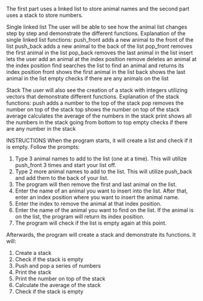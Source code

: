 The first part uses a linked list to store animal names and the second part uses a stack to store numbers.

Single linked list
The user will be able to see how the animal list changes step by step and demonstrate the different functions.
Explanation of the single linked list functions:
push_front adds a new animal to the front of the list
push_back adds a new animal to the back of the list
pop_front removes the first animal in the list
pop_back removes the last animal in the list
insert lets the user add an animal at the index position
remove deletes an animal at the index position
find searches the list to find an animal and returns its index position
front shows the first animal in the list
back shows the last animal in the list
empty checks if there are any animals on the list

Stack
The user will also see the creation of a stack with integers utilizing vectors that demonstrate different functions.
Explanation of the stack functions:
push adds a number to the top of the stack
pop removes the number on top of the stack
top shows the number on top of the stack
average calculates the average of the numbers in the stack
print shows all the numbers in the stack going from bottom to top
empty checks if there are any number in the stack

INSTRUCTIONS
When the program starts, it will create a list and check if it is empty. Follow the prompts:
1. Type 3 animal names to add to the list (one at a time). This will utilize push_front 3 times and start your list off.
2. Type 2 more animal names to add to the list. This will utilize push_back and add them to the back of your list.
3. The program will then remove the first and last animal on the list.
4. Enter the name of an animal you want to insert into the list. After that, enter an index position where you want to insert the animal name.
5. Enter the index to remove the animal at that index position.
6. Enter the name of the animal you want to find on the list. If the animal is on the list, the program will return its index position.
7. The program will check if the list is empty again at this point.

Afterwards, the program will create a stack and demonstrate its functions.
It will:
1. Create a stack
2. Check if the stack is empty
3. Push and pop a series of numbers
4. Print the stack
5. Print the number on top of the stack
6. Calculate the average of the stack
7. Check if the stack is empty
